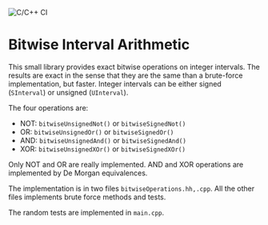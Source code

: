 ![C/C++ CI](https://github.com/orlarey/cpptemplate/workflows/C/C++%20CI/badge.svg)

# Bitwise Interval Arithmetic
This small library provides exact bitwise operations on integer intervals. The results are exact in the sense that they are the same than a brute-force implementation, but faster. Integer intervals can be either signed (`SInterval`) or unsigned (`UInterval`). 

The four operations are:

- NOT: `bitwiseUnsignedNot()` or `bitwiseSignedNot()`
- OR: `bitwiseUnsignedOr()` or `bitwiseSignedOr()`
- AND: `bitwiseUnsignedAnd()` or `bitwiseSignedAnd()`
- XOR: `bitwiseUnsignedXOr()` or `bitwiseSignedXOr()`

Only NOT and OR are really implemented. AND and XOR operations are implemented by De Morgan equivalences.

The implementation is in two files `bitwiseOperations.hh,.cpp`. All the other files implements brute force methods and tests. 

The random tests are implemented in `main.cpp`.
